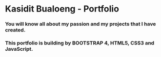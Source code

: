 #  Kasidit Bualoeng - Portfolio #
### You will know all about my passion and my projects that I have created. 
### This portfolio is building by BOOTSTRAP 4, HTML5, CSS3 and JavaScript.
